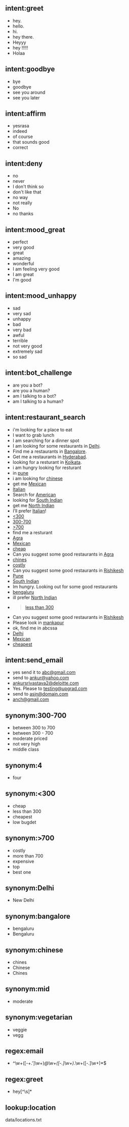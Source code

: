 ## intent:greet
- hey.
- hello.
- hi.
- hey there.
- Heyyy
- hey !!!!!
- Holaa

## intent:goodbye
- bye
- goodbye
- see you around
- see you later

## intent:affirm
- yesrasa
- indeed
- of course
- that sounds good
- correct

## intent:deny
- no
- never
- I don't think so
- don't like that
- no way
- not really
- No
- no thanks

## intent:mood_great
- perfect
- very good
- great
- amazing
- wonderful
- I am feeling very good
- I am great
- I'm good

## intent:mood_unhappy
- sad
- very sad
- unhappy
- bad
- very bad
- awful
- terrible
- not very good
- extremely sad
- so sad

## intent:bot_challenge
- are you a bot?
- are you a human?
- am I talking to a bot?
- am I talking to a human?

## intent:restaurant_search
- i'm looking for a place to eat
- I want to grab lunch
- I am searching for a dinner spot
- I am looking for some restaurants in [Delhi](location).
- Find me a restaurants in [Bangalore](location).
- Get me a restaurants in [Hyderabad](location).
- looking for a resturant in [Kolkata](location).
- i am hungry looking for resturant
- in [pune](location)
- i am looking for [chinese](cuisine)
- get me [Mexican](cuisine)
- [Italian](cuisine)
- Search for [American](cuisine)
- looking for [South Indian](cuisine)
- get me [North Indian](cuisine)
- I’ll prefer [Italian](cuisine)!
- [<300](budget)
- [300-700](budget)
- [>700](budget)
- find me a resturant
- [Agra](location)
- [Mexican](cuisine)
- [cheap](budget:<300)
- Can you suggest some good restaurants in [Agra](location)
- [chines](cuisine:chinese)
- [costly](budget:>700)
- Can you suggest some good restaurants in [Rishikesh](location)
- [Pune](location)
- [South Indian](cuisine)
- Im hungry. Looking out for some good restaurants
- [bengaluru](location:bangalore)
- ill prefer [North Indian](cuisine)
- >[less than 300](budget:<300)
- Can you suggest some good restaurants in [Rishikesh](location)
- Please look in [mankapur](location)
- ok, find me in abcssa
- [Delhi](location)
- [Mexican](cuisine)
- [cheapest](budget:<300)

## intent:send_email
- yes send it to [abc@gmail.com](email)
- send to [ankur@yahoo.com](email)
- [ankursrivastava2@deloitte.com](email)
- Yes. Please to [testing@upgrad.com](email)
- send to [asjn@domain.com](email)
- [anch@gmail.com](email)

## synonym:300-700
- between 300 to 700
- between 300 - 700
- moderate priced
- not very high
- middle class

## synonym:4
- four

## synonym:<300
- cheap
- less than 300
- cheapest
- low bugdet

## synonym:>700
- costly
- more than 700
- expensive
- top
- best one

## synonym:Delhi
- New Delhi

## synonym:bangalore
- bengaluru
- Bengaluru

## synonym:chinese
- chines
- Chinese
- Chines

## synonym:mid
- moderate

## synonym:vegetarian
- veggie
- vegg

## regex:email
- ^\w+([-+.']\w+)*@\w+([-.]\w+)*\.\w+([-.]\w+)*$

## regex:greet
- hey[^\s]*

## lookup:location
  data/locations.txt

